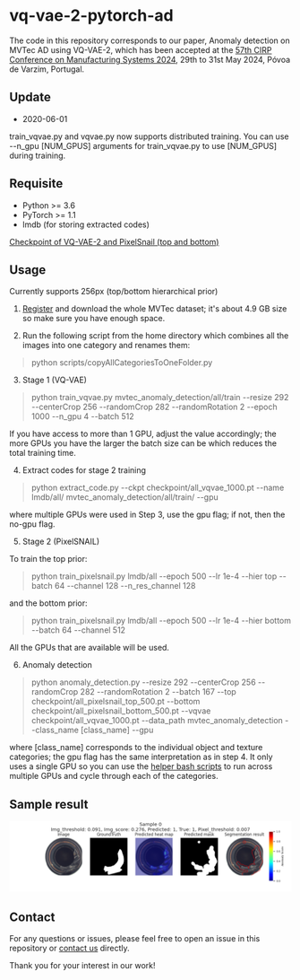 # vq-vae-2-pytorch-ad

The code in this repository corresponds to our paper, Anomaly detection on MVTec AD using VQ-VAE-2, which has been accepted at the [57th CIRP Conference on Manufacturing Systems 2024](https://www.cirpcms2024.org/), 29th to 31st May 2024, Póvoa de Varzim, Portugal.

## Update

* 2020-06-01

train_vqvae.py and vqvae.py now supports distributed training. You can use --n_gpu [NUM_GPUS] arguments for train_vqvae.py to use [NUM_GPUS] during training.

## Requisite

* Python >= 3.6
* PyTorch >= 1.1
* lmdb (for storing extracted codes)

[Checkpoint of VQ-VAE-2 and PixelSnail (top and bottom)](https://drive.google.com/drive/folders/1w4F1YWVz6hJwK3KvkrGZSgJKTXkZ1qkB?usp=drive_link)

## Usage

Currently supports 256px (top/bottom hierarchical prior)

1. [Register](https://www.mvtec.com/company/research/datasets/mvtec-ad) and download the whole MVTec dataset; it's about 4.9 GB size so make sure you have enough space.

2. Run the following script from the home directory which combines all the images into one category and renames them:
> python scripts/copyAllCategoriesToOneFolder.py 

3. Stage 1 (VQ-VAE)

> python train_vqvae.py mvtec_anomaly_detection/all/train --resize 292 --centerCrop 256 --randomCrop 282 --randomRotation 2 --epoch 1000 --n_gpu 4 --batch 512

If you have access to more than 1 GPU, adjust the value accordingly; the more GPUs you have the larger the batch size can be which reduces the total training time.

4. Extract codes for stage 2 training

> python extract_code.py --ckpt checkpoint/all_vqvae_1000.pt --name lmdb/all/ mvtec_anomaly_detection/all/train/ --gpu

where multiple GPUs were used in Step 3, use the gpu flag; if not, then the no-gpu flag.

5. Stage 2 (PixelSNAIL)

To train the top prior:

> python train_pixelsnail.py lmdb/all --epoch 500 --lr 1e-4 --hier top --batch 64 --channel 128 --n_res_channel 128

and the bottom prior:

> python train_pixelsnail.py lmdb/all --epoch 500 --lr 1e-4 --hier bottom --batch 64 --channel 512

All the GPUs that are available will be used.

6. Anomaly detection

> python anomaly_detection.py --resize 292 --centerCrop 256 --randomCrop 282 --randomRotation 2 --batch 167 --top checkpoint/all_pixelsnail_top_500.pt --bottom checkpoint/all_pixelsnail_bottom_500.pt --vqvae checkpoint/all_vqvae_1000.pt --data_path mvtec_anomaly_detection --class_name [class_name] --gpu

where [class_name] corresponds to the individual object and texture categories; the gpu flag has the same interpretation as in step 4. 
It only uses a single GPU so you can use the [helper bash scripts](scripts/anomaly_detection_GPU0.sh) to run across multiple GPUs and cycle through each of the categories.

## Sample result

![Sample result from anomaly detection](bottle_0.png)

## Contact

For any questions or issues, please feel free to open an issue in this repository or [contact us](edwardyapp01@gmail.com) directly.

Thank you for your interest in our work!
